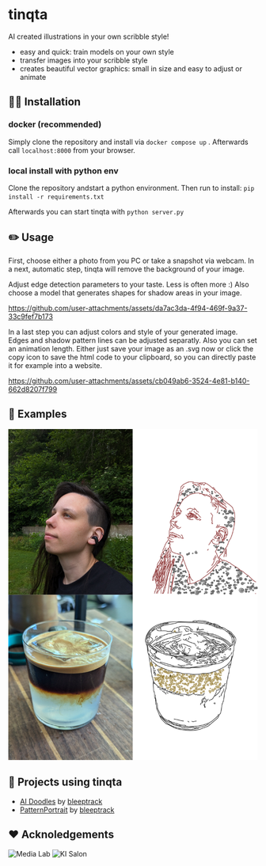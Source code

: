 # tinqta
AI created illustrations in your own scribble style!

- easy and quick: train models on your own style
- transfer images into your scribble style 
- creates beautiful vector graphics: small in size and easy to adjust or animate

## 🧑‍💻 Installation

### docker (recommended)

Simply clone the repository and install via `docker compose up` . Afterwards call `localhost:8000` from your browser.

### local install with python env
Clone the repository andstart a python environment.
Then run to install:
`pip install -r requirements.txt`

Afterwards you can start tinqta with
`python server.py`

## ✏️ Usage
First, choose either a photo from you PC or take a snapshot via webcam. 
In a next, automatic step, tinqta will remove the background of your image.

Adjust edge detection parameters to your taste. Less is often more :)
Also choose a model that generates shapes for shadow areas in your image.

https://github.com/user-attachments/assets/da7ac3da-4f94-469f-9a37-33c9fef7b173

In a last step you can adjust colors and style of your generated image. Edges and shadow pattern lines can be adjusted separatly. Also you can set an animation length.
Either just save your image as an .svg now or click the copy icon to save the html code to your clipboard, so you can directly paste it for example into a website.

https://github.com/user-attachments/assets/cb049ab6-3524-4e81-b140-662d8207f799




## 🎨 Examples
![examples](https://github.com/bleeptrack/tinqta/blob/main/.github/examples.png?raw=true)

## 👀 Projects using tinqta
- [AI Doodles](https://www.youtube.com/playlist?list=PLSV1FvtNZeQF81iLqAgOjbA1cLRTSrcFl) by [bleeptrack](htttps://www.bleeptrack.de)
- [PatternPortrait](https://bleeptrack.de/projects/patternportrait/) by [bleeptrack](htttps://www.bleeptrack.de)

## ❤️‍ Acknoledgements
![Media Lab](https://github.com/bleeptrack/tinqta/blob/main/.github/mtl-powered-by.png?raw=true)
![KI Salon](https://raw.githubusercontent.com/bleeptrack/tinqta/4de30e2b2a82d4861962624e997b1a8ba3a207a9/.github/Logo_weiss.svg)

